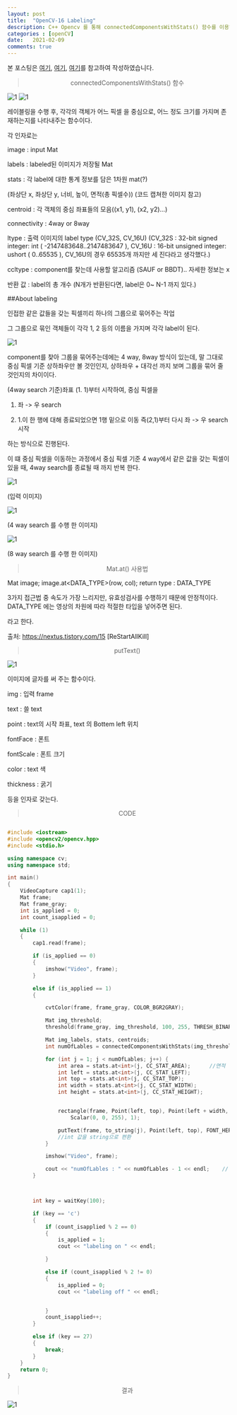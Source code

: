```yaml
---
layout: post
title:  "OpenCV-16 Labeling"
description: C++ Opencv 를 통해 connectedComponentsWithStats() 함수를 이용하여 Labeling을 구현했습니다.
categories : [openCV]
date:   2021-02-09
comments: true
---
```


본 포스팅은 [여기](https://diyver.tistory.com/139?category=911404), [여기](https://thebook.io/006939/ch12/01/02/), [여기](https://btw-e-m.tistory.com/11)를 참고하여 작성하였습니다.


<blockquote align="center">  connectedComponentsWithStats() 함수 </blockquote>

![1](/assets/img/OpenCV/210209/1.PNG)
![1](/assets/img/OpenCV/210209/7.PNG)

레이블링을 수행 후, 각각의 객체가 어느 픽셀 을 중심으로, 어느 정도 크기를 가지며 존재하는지를 나타내주는 함수이다.

각 인자로는 

image : input Mat

labels : labeled된 이미지가 저장될 Mat

stats : 각 label에 대한 통계 정보를 담은 1차원 mat(?)

(좌상단 x, 좌상단 y, 너비, 높이, 면적(총 픽셀수)) (코드 캡쳐한 이미지 참고)

centroid : 각 객체의 중심 좌표들의 모음((x1, y1), (x2, y2)...)

connectivity : 4way or 8way

ltype : 출력 이미지의 label type (CV_32S, CV_16U)
(CV_32S : 32-bit signed integer: int ( -2147483648..2147483647 ),  CV_16U : 16-bit unsigned integer: ushort ( 0..65535 ), CV_16U의 경우 65535개 까지만 세 진다라고 생각했다.)

ccltype : component를 찾는데 사용할 알고리즘 (SAUF or BBDT).. 자세한 정보는 x

반환 값 : label의 총 개수 (N개가 반환된다면, label은 0~ N-1 까지 있다.)


##About labeling

인접한 같은 값들을 갖는 픽셀끼리 하나의 그룹으로 묶어주는 작업

그 그룹으로 묶인 객체들이 각각 1, 2 등의 이름을 가지며 각각 label이 된다.

![1](/assets/img/OpenCV/210209/3.PNG)

component를 찾아 그룹을 묶어주는데에는 4 way, 8way 방식이 있는데, 말 그대로 중심 픽셀 기준 상하좌우만 볼 것인인지, 상하좌우 + 대각선 까지 보며 그룹을 묶어 줄 것인지의 차이이다.


(4way search 기준)좌표 (1. 1)부터 시작하여, 중심 픽셀을 

1. 좌 -> 우 search

2. 1.이 한 행에 대해 종료되었으면 1행 밑으로 이동 즉(2,1)부터 다시  좌 -> 우 search 시작

하는 방식으로 진행된다.

이 떄 중심 픽셀을 이동하는 과정에서 중심 픽셀 기준 4 way에서 같은 값을 갖는 픽셀이 있을 때, 4way search를 종료될 때 까지 반복 한다.

![1](/assets/img/OpenCV/210209/4.PNG)

(입력 이미지)

![1](/assets/img/OpenCV/210209/5.PNG)

(4 way search 를 수행 한 이미지)

![1](/assets/img/OpenCV/210209/6.PNG)

(8 way search 를 수행 한 이미지)


<blockquote align="center">  Mat.at() 사용법 </blockquote>

Mat image;
image.at<DATA_TYPE>(row, col);   return type : DATA_TYPE

3가지 접근법 중 속도가 가장 느리지만, 유효성검사를 수행하기 때문에 안정적이다.
DATA_TYPE 에는 영상의 차원에 따라 적절한 타입을 넣어주면 된다. 

라고 한다.

출처: https://nextus.tistory.com/15 [ReStartAllKill]



<blockquote align="center">  putText() </blockquote>

![1](/assets/img/OpenCV/210209/8.PNG)

이미지에 글자를 써 주는 함수이다.

img : 입력 frame

text : 쓸 text

point : text의 시작 좌표, text 의 Bottem left 위치

fontFace : 폰트

fontScale : 폰트 크기

color : text 색

thickness : 굵기 

등을 인자로 갖는다.

<blockquote align="center"> CODE </blockquote>

```cpp

#include <iostream>
#include <opencv2/opencv.hpp>
#include <stdio.h>

using namespace cv;
using namespace std;

int main()
{
	VideoCapture cap1(1);        
	Mat frame;
	Mat frame_gray;
	int is_applied = 0;
	int count_isapplied = 0;

	while (1)
	{
		cap1.read(frame);

		if (is_applied == 0)
		{
			imshow("Video", frame);
		}

		else if (is_applied == 1)
		{

			cvtColor(frame, frame_gray, COLOR_BGR2GRAY);

			Mat img_threshold;
			threshold(frame_gray, img_threshold, 100, 255, THRESH_BINARY_INV);

			Mat img_labels, stats, centroids;
			int numOfLables = connectedComponentsWithStats(img_threshold, img_labels, stats, centroids, 8, CV_32S);

			for (int j = 1; j < numOfLables; j++) {
				int area = stats.at<int>(j, CC_STAT_AREA);		//면적
				int left = stats.at<int>(j, CC_STAT_LEFT);
				int top = stats.at<int>(j, CC_STAT_TOP);
				int width = stats.at<int>(j, CC_STAT_WIDTH);
				int height = stats.at<int>(j, CC_STAT_HEIGHT);


				rectangle(frame, Point(left, top), Point(left + width, top + height),
					Scalar(0, 0, 255), 1);

				putText(frame, to_string(j), Point(left, top), FONT_HERSHEY_SCRIPT_COMPLEX, 1, Scalar(0, 0, 0), 1);
				//int 값을 string으로 편환
			}

			imshow("Video", frame);

			cout << "numOfLables : " << numOfLables - 1 << endl;	// 최종 넘버링에서 1을 빼줘야 함
		}



		int key = waitKey(100);

		if (key == 'c')
		{
			if (count_isapplied % 2 == 0)
			{
				is_applied = 1;
				cout << "labeling on " << endl;

			}

			else if (count_isapplied % 2 != 0)
			{
				is_applied = 0;
				cout << "labeling off " << endl;


			}
			count_isapplied++;
		}

		else if (key == 27)
		{
			break;
		}
	}
	return 0;
}

```


<blockquote align="center"> 결과 </blockquote>

![1](/assets/img/OpenCV/210209/9.PNG)
